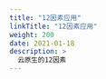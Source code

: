 ```yaml
---
title: "12因素应用"
linkTitle: "12因素应用"
weight: 200
date: 2021-01-18
description: >
  云原生的12因素
---
```




